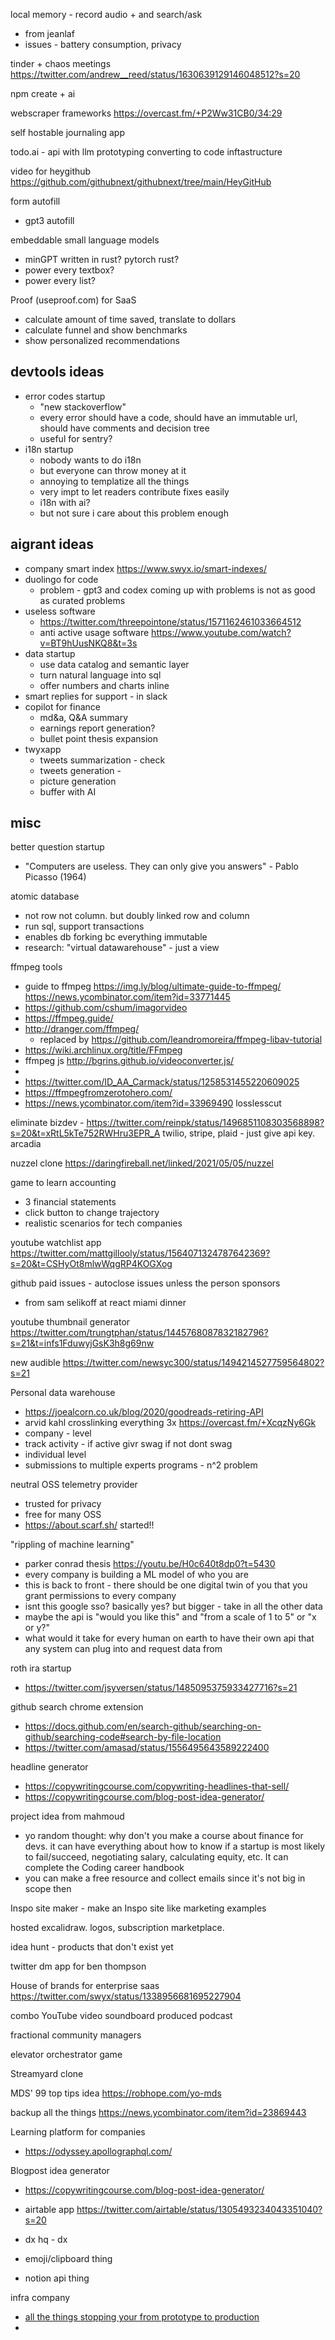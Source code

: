 
local memory - record audio + and search/ask
- from jeanlaf
- issues - battery consumption, privacy



tinder + chaos meetings https://twitter.com/andrew__reed/status/1630639129146048512?s=20

npm create + ai


webscraper frameworks https://overcast.fm/+P2Ww31CB0/34:29


self hostable journaling app

todo.ai - api with llm prototyping converting to code inftastructure


video for heygithub https://github.com/githubnext/githubnext/tree/main/HeyGitHub


form autofill
- gpt3 autofill

embeddable small language models
- minGPT written in rust? pytorch rust?
- power every textbox?
- power every list?

Proof (useproof.com) for SaaS
- calculate amount of time saved, translate to dollars
- calculate funnel and show benchmarks
- show personalized recommendations

## devtools ideas

- error codes startup
	- "new stackoverflow"
	- every error should have a code, should have an immutable url, should have comments and decision tree
	- useful for sentry?
- i18n startup
	- nobody wants to do i18n
	- but everyone can throw money at it
	- annoying to templatize all the things
	- very impt to let readers contribute fixes easily
	- i18n with ai?
	- but not sure i care about this problem enough

## aigrant ideas

- company smart index https://www.swyx.io/smart-indexes/
- duolingo for code
	- problem - gpt3 and codex coming up with problems is not as good as curated problems
- useless software
	- https://twitter.com/threepointone/status/1571162461033664512
	- anti active usage software https://www.youtube.com/watch?v=BT9hUusNKQ8&t=3s
- data startup
	- use data catalog and semantic layer
	- turn natural language into sql
	- offer numbers and charts inline
- smart replies for support - in slack
- copilot for finance 
	- md&a, Q&A summary
	- earnings report generation?
	- bullet point thesis expansion
- twyxapp
	- tweets summarization - check
	- tweets generation - 
	- picture generation
	- buffer with AI

## misc

better question startup
- "Computers are useless. They can only give you answers" - Pablo Picasso (1964)

atomic database
- not row not column. but doubly linked row and column
- run sql, support transactions
- enables db forking bc everything immutable
- research: "virtual datawarehouse" - just a view

ffmpeg tools
- guide to ffmpeg https://img.ly/blog/ultimate-guide-to-ffmpeg/ https://news.ycombinator.com/item?id=33771445
- https://github.com/cshum/imagorvideo
- https://ffmpeg.guide/
- http://dranger.com/ffmpeg/
	- replaced by https://github.com/leandromoreira/ffmpeg-libav-tutorial
- https://wiki.archlinux.org/title/FFmpeg
- ffmpeg js http://bgrins.github.io/videoconverter.js/
- 
- https://twitter.com/ID_AA_Carmack/status/1258531455220609025
- https://ffmpegfromzerotohero.com/
- https://news.ycombinator.com/item?id=33969490 losslesscut



eliminate bizdev - https://twitter.com/reinpk/status/1496851108303568898?s=20&t=xRtL5kTe752RWHru3EPR_A twilio, stripe, plaid - just give api key. arcadia

nuzzel clone https://daringfireball.net/linked/2021/05/05/nuzzel


game to learn accounting
- 3 financial statements
- click button to change trajectory
- realistic scenarios for tech companies


youtube watchlist app https://twitter.com/mattgillooly/status/1564071324787642369?s=20&t=CSHyOt8mlwWqgRP4KOGXog


github paid issues -  autoclose issues unless the person sponsors 
- from sam selikoff at react miami dinner


youtube thumbnail generator https://twitter.com/trungtphan/status/1445768087832182796?s=21&t=infs1FduwyjGsK3h8g69nw

new audible
https://twitter.com/newsyc300/status/1494214527759564802?s=21

Personal data warehouse
- https://joealcorn.co.uk/blog/2020/goodreads-retiring-API
- arvid kahl crosslinking everything 3x https://overcast.fm/+XcqzNy6Gk
- company - level
- track activity - if active givr swag if not dont swag
- individual level 
- submissions to multiple experts programs - n^2 problem

neutral OSS telemetry provider
- trusted for privacy
- free for many OSS
- https://about.scarf.sh/ started!!


"rippling of machine learning"
- parker conrad thesis https://youtu.be/H0c640t8dp0?t=5430
- every company is building a ML model of who you are
- this is back to front - there should be one digital twin of you that you grant permissions to every company
- isnt this google sso? basically yes? but bigger - take in all the other data
- maybe the api is "would you like this" and "from a scale of 1 to 5" or "x or y?"
- what would it take for every human on earth to have their own api that any system can plug into and request data from




roth ira startup
- https://twitter.com/jsyversen/status/1485095375933427716?s=21

github search chrome extension
- https://docs.github.com/en/search-github/searching-on-github/searching-code#search-by-file-location
- https://twitter.com/amasad/status/1556495643589222400

headline generator
- https://copywritingcourse.com/copywriting-headlines-that-sell/
- https://copywritingcourse.com/blog-post-idea-generator/

project idea from mahmoud 
- yo random thought: why don't you make a course about finance for devs. it can have everything about how to know if a startup is most likely to fail/succeed, negotiating salary, calculating equity, etc. It can complete the Coding career handbook
- you can make a free resource and collect emails since it's not big in scope then


Inspo site maker - make an Inspo site like marketing examples

hosted excalidraw. logos, subscription marketplace. 

idea hunt - products that don't exist yet

twitter dm app for ben thompson

House of brands for enterprise saas https://twitter.com/swyx/status/1338956681695227904

combo YouTube video soundboard produced podcast

fractional community managers

elevator orchestrator game

Streamyard clone

MDS' 99 top tips idea https://robhope.com/yo-mds

backup all the things https://news.ycombinator.com/item?id=23869443 


Learning platform for companies
- https://odyssey.apollographql.com/

Blogpost idea generator
- https://copywritingcourse.com/blog-post-idea-generator/

- airtable app https://twitter.com/airtable/status/1305493234043351040?s=20
- dx hq - dx
- emoji/clipboard thing
- notion api thing


infra company
- [all the things stopping your from prototype to production ](https://twitter.com/jwynia/status/1587095193530023937)
- 